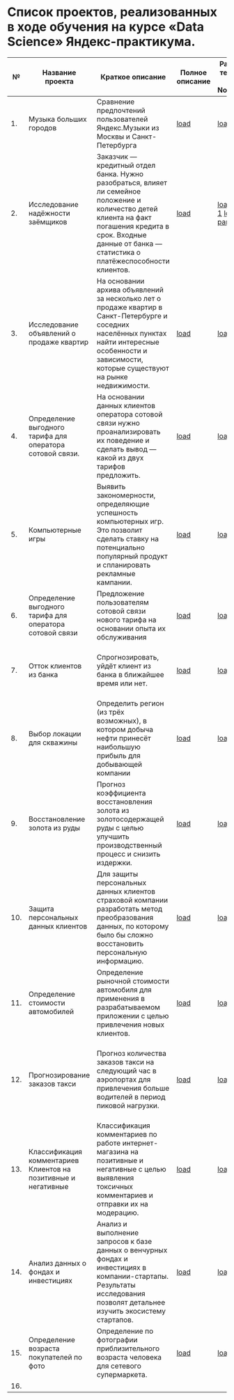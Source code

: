 # Список проектов, реализованных в ходе обучения на курсе «Data Science» Яндекс-практикума.

|№|Название проекта|Краткое описание|Полное описание|Рабочая тетрадь - Notebook|Используемые библиотеки|
|---|---|---|---|---|---|
|1.|Музыка больших городов|Сравнение предпочтений пользователей Яндекс.Музыки из Москвы и Санкт-Петербурга|[load](./data_science_03_basic_MUSIC_MOSCOW_SPB/README_03_MUSIC_MOSCOW_SPB.md "README.md")|[load](./data_science_03_basic_MUSIC_MOSCOW_SPB/ds_sprint03_music.ipynb "notebook.ipynb")|pandas|
|2.|Исследование надёжности заёмщиков|Заказчик — кредитный отдел банка. Нужно разобраться, влияет ли семейное положение и количество детей клиента на факт погашения кредита в срок. Входные данные от банка — статистика о платёжеспособности клиентов.|[load](./data_science_04_data_preprocessing_RELIABILITY_BORROWERS/README_04_RELIABILITY_BORROWERS.md "README.md")|[load part 1](./data_science_04_data_preprocessing_RELIABILITY_BORROWERS/ds_sprint04_n1_data_preprocessing_RELIABILITY_BORROWERS.ipynb "notebook1.ipynb") [load part 2](./data_science_04_data_preprocessing_RELIABILITY_BORROWERS/ds_sprint04_n2_data_preprocessing_RELIABILITY_BORROWERS.ipynb "notebook2.ipynb")|pandas|
|3.|Исследование объявлений о продаже квартир|На основании архива объявлений за несколько лет о продаже квартир в Санкт-Петербурге и соседних населённых пунктах найти интересные особенности и зависимости, которые существуют на рынке недвижимости.|[load](./data_science_05_research_data_analysis_REAL_ESTATE_SPB/README_05_REAL_ESTATE_SPB.md "README.md")|[load](./data_science_05_research_data_analysis_REAL_ESTATE_SPB/ds_sprint05_project_real_estate_SPb_.ipynb "notebook.ipynb")|pandas|
|4.|Определение выгодного тарифа для оператора сотовой связи.|На основании данных клиентов оператора сотовой связи нужно проанализировать их поведение и сделать вывод — какой из двух тарифов предложить.|[load](./data_science_06_statistic_BEST_CELLULAR_TARIFF/README_06_BEST_CELLULAR_TARIFF.md "README.md")|[load](./data_science_06_statistic_BEST_CELLULAR_TARIFF/ds_sprint06_statistic_BEST_CELLULAR_TARIFF "notebook.ipynb")|pynb	pandas, numpy, matplotlib, seaborn|
|5.|Компьютерные игры|Выявить закономерности, определяющие успешность компьютерных игр. Это позволит сделать ставку на потенциально популярный продукт и спланировать рекламные кампании.|[load](./data_science_08_module1_final_project_COMPUTER_GAMES/README_08_COMPUTER_GAMES.md)|[load](./data_science_08_module1_final_project_COMPUTER_GAMES/ds_sprint_08_COMPUTER_GAMES.ipynb)|pandas, matplotlib, numpy, scipy|
|6.|Определение выгодного тарифа для оператора сотовой связи|Предложение пользователям сотовой связи нового тарифа на основании опыта их обслуживания|[load](./data_science_09_ML_learning_with_teacher_MOBILE_COMPANY/README_09_MOBILE_COMPANY.md)|[load](./data_science_09_ML_learning_with_teacher_MOBILE_COMPANY/ds_sprint09_ML_MOBILE_COMPANY.ipynb)|pandas, seaborn, skimpy, matplotlib, sklearn, tqdm|
|7.|Отток клиентов из банка|Спрогнозировать, уйдёт клиент из банка в ближайшее время или нет.|[load](./data_science_10_ML_learning_with_teacher_BANK_CLIENTS/README_10_BANK_CLIENTS.md)|[load](./data_science_10_ML_learning_with_teacher_BANK_CLIENTS/ds_sprint10_BANK_CLIENTS.ipynb)|pandas, seaborn, matplotlib, sklearn, imblearn, tqdm, fast_ml|
|8.|Выбор локации для скважины|Определить регион (из трёх возможных), в котором добыча нефти принесёт наибольшую прибыль для добывающей компании|[load](./data_science_11_ML_learning_in_business_GEO_DATA/README_11_GEO_DATA.md)|[load](./data_science_11_ML_learning_in_business_GEO_DATA/ds_sprint10_BANK_CLIENTS)|ipynb	pandas, numpy, matplotlib, seaborn, scipy, sklearn|
|9.|Восстановление золота из руды|Прогноз коэффициента восстановления золота из золотосодержащей руды с целью улучшить производственный процесс и снизить издержки.|[load](./data_science_12_ML_modul2_final_project_GOLD_PRODUCER/README_12_GOLD_PRODUCER.md)|[load](./data_science_12_ML_modul2_final_project_GOLD_PRODUCER/ds_sprint12_GOLD_PRODUCER.ipynb)|pandas, numpy, matplotlib, seaborn, tqdm, sklearn|
|10.|Защита персональных данных клиентов|Для защиты персональных данных клиентов страховой компании разработать метод преобразования данных, по которому было бы сложно восстановить персональную информацию.|[load](./data_science_13_ML_linear_algerba_PERSONAL_DATA/README_13_PERSONAL_DATA.md)|[load](./data_science_13_ML_linear_algerba_PERSONAL_DATA/ds_sprint13_PERSONAL_DATA.ipynb)|pandas, numpy, seaborn, matplotlib, sklearn|
|11.|Определение стоимости автомобилей|Определение рыночной стоимости автомобиля для применения в разрабатываемом приложении с целью привлечения новых клиентов.|[load](./data_science_14_ML_numerical_methods_AUTO_PRICE/README_14_AUTO_PRICE.md)|[load](./data_science_14_ML_numerical_methods_AUTO_PRICE/ds_sprint14_AUTO_PRICE.ipynb)|pandas, numpy, matplotlib, seaborn, skimpy, tqdm, sklearn, lightgbm, catboost, xgboost|
|12.|Прогнозирование заказов такси|Прогноз количества заказов такси на следующий час в аэропортах для привлечения больше водителей в период пиковой нагрузки.|[load](./data_science_15_ML_time_series_ORDERING_TAXI/README_15_ORDERING_TAXI.md)|[load](./data_science_15_ML_time_series_ORDERING_TAXI/ds_sprint15_ORDERING_TAXI.ipynb)|pandas, matplotlib, numpy, os, time, seaborn, tqdm, sklearn, lightgbm, catboost, xgboost, statsmodels|
|13.|Классификация комментариев Клиентов на позитивные и негативные|Классификация комментариев по работе интернет-магазина на позитивные и негативные с целью выявления токсичных комментариев и отправки их на модерацию.|[load](./data_science_16_ML_for_texts_TOXIC_WORDS/README_16_TOXIC_WORDS.md)|[load](./data_science_16_ML_for_texts_TOXIC_WORDS/ds_sprint16_TOXIC_WORDS.ipynb)|pandas, numpy, matplotlib, tqdm, nltk, sklearn, lightgbm, seaborn, xgboost|
|14.|Анализ данных о фондах и инвестициях|Анализ и выполнение запросов к базе данных о венчурных фондах и инвестициях в компании-стартапы. Результаты исследования позволят детальнее изучить экосистему стартапов.|[load](./data_science_17_SQL_DATA_FUNDS_INVESTMENTS/README_17_SQL_INVESTMENT_FUNDS.md)|[load](./data_science_17_SQL_DATA_FUNDS_INVESTMENTS/ds_sprint_17_SQL_INVESTMENT_FUNDS.ipynb)|SQL|
|15.|Определение возраста покупателей по фото|Определение по фотографии приблизительного возраста человека для сетевого супермаркета.|[load](./data_science_18_computer_vision_AGE_PERSON/README_18_AGE_PERSON.md)|[load](./data_science_18_computer_vision_AGE_PERSON/ds_sprint18_computer_vision_final.ipynb)|pandas, matplotlib, tensorflow|
|16.||||||					
